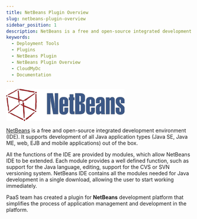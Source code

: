 ```yaml
---
title: NetBeans Plugin Overview
slug: netbeans-plugin-overview
sidebar_position: 1
description: NetBeans is a free and open-source integrated development environment (IDE). 
keywords:
  - Deployment Tools
  - Plugins
  - NetBeans Plugin
  - NetBeans Plugin Overview
  - CloudMyDc
  - Documentation
---
```


<!-- ## NetBeans Plugin Overview -->

<div style={{
    display: 'grid',
    gridTemplateColumns: '0.15fr 1fr'
}}>
<div>

![Locale Dropdown](./img/NetBeansPluginOverview/01-netbeans-logo.png)

</div>

<div>

[NetBeans](https://netbeans.apache.org//front/main/) is a free and open-source integrated development environment (IDE). It supports development of all Java application types (Java SE, Java ME, web, EJB and mobile applications) out of the box.

</div>

</div>

All the functions of the IDE are provided by modules, which allow NetBeans IDE to be extended. Each module provides a well defined function, such as support for the Java language, editing, support for the CVS or SVN versioning system. NetBeans IDE contains all the modules needed for Java development in a single download, allowing the user to start working immediately.

PaaS team has created a plugin for **NetBeans** development platform that simplifies the process of application management and development in the platform.
<!-- 
Use the following instructions to install the plugin and manage environments through NetBeans IDE:

- [Plugin Installation](/deployment-tools/plugins/netbeans-plugin/netbeans-plugin-installation)
- [Environment Management](/deployment-tools/plugins/netbeans-plugin/netbeans-plugin-management)
- [Application Deployment](/deployment-tools/plugins/netbeans-plugin/application-deploy-via-netbeans) -->
